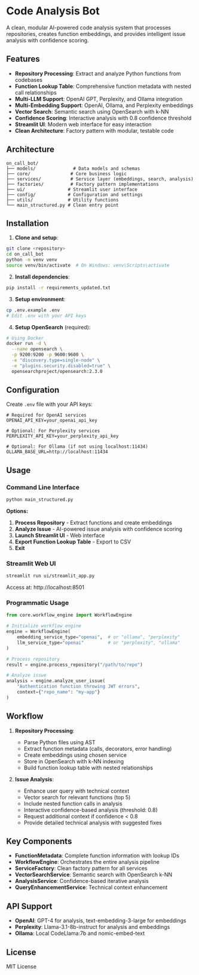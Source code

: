 # Code Analysis Bot 

A clean, modular AI-powered code analysis system that processes repositories, creates function embeddings, and provides intelligent issue analysis with confidence scoring.

## Features

- **Repository Processing**: Extract and analyze Python functions from codebases
- **Function Lookup Table**: Comprehensive function metadata with nested call relationships
- **Multi-LLM Support**: OpenAI GPT, Perplexity, and Ollama integration
- **Multi-Embedding Support**: OpenAI, Ollama, and Perplexity embeddings
- **Vector Search**: Semantic search using OpenSearch with k-NN
- **Confidence Scoring**: Interactive analysis with 0.8 confidence threshold
- **Streamlit UI**: Modern web interface for easy interaction
- **Clean Architecture**: Factory pattern with modular, testable code

## Architecture

```
on_call_bot/
├── models/              # Data models and schemas
├── core/               # Core business logic
├── services/           # Service layer (embeddings, search, analysis)
├── factories/          # Factory pattern implementations
├── ui/                # Streamlit user interface
├── config/            # Configuration and settings
├── utils/             # Utility functions
└── main_structured.py # Clean entry point
```

## Installation

1. **Clone and setup**:
```bash
git clone <repository>
cd on_call_bot
python -m venv venv
source venv/bin/activate  # On Windows: venv\Scripts\activate
```

2. **Install dependencies**:
```bash
pip install -r requirements_updated.txt
```

3. **Setup environment**:
```bash
cp .env.example .env
# Edit .env with your API keys
```

4. **Setup OpenSearch** (required):
```bash
# Using Docker
docker run -d \
  --name opensearch \
  -p 9200:9200 -p 9600:9600 \
  -e "discovery.type=single-node" \
  -e "plugins.security.disabled=true" \
  opensearchproject/opensearch:2.3.0
```

## Configuration

Create `.env` file with your API keys:

```env
# Required for OpenAI services
OPENAI_API_KEY=your_openai_api_key

# Optional: For Perplexity services
PERPLEXITY_API_KEY=your_perplexity_api_key

# Optional: For Ollama (if not using localhost:11434)
OLLAMA_BASE_URL=http://localhost:11434
```

## Usage

### Command Line Interface

```bash
python main_structured.py
```

**Options:**
1. **Process Repository** - Extract functions and create embeddings
2. **Analyze Issue** - AI-powered issue analysis with confidence scoring
3. **Launch Streamlit UI** - Web interface
4. **Export Function Lookup Table** - Export to CSV
5. **Exit**

### Streamlit Web UI

```bash
streamlit run ui/streamlit_app.py
```

Access at: http://localhost:8501

### Programmatic Usage

```python
from core.workflow_engine import WorkflowEngine

# Initialize workflow engine
engine = WorkflowEngine(
    embedding_service_type="openai",  # or "ollama", "perplexity"
    llm_service_type="openai"         # or "perplexity", "ollama"
)

# Process repository
result = engine.process_repository("/path/to/repo")

# Analyze issue
analysis = engine.analyze_user_issue(
    "Authentication function throwing JWT errors",
    context={"repo_name": "my-app"}
)
```

## Workflow

1. **Repository Processing**:
   - Parse Python files using AST
   - Extract function metadata (calls, decorators, error handling)
   - Create embeddings using chosen service
   - Store in OpenSearch with k-NN indexing
   - Build function lookup table with nested relationships

2. **Issue Analysis**:
   - Enhance user query with technical context
   - Vector search for relevant functions (top 5)
   - Include nested function calls in analysis
   - Interactive confidence-based analysis (threshold: 0.8)
   - Request additional context if confidence < 0.8
   - Provide detailed technical analysis with suggested fixes

## Key Components

- **FunctionMetadata**: Complete function information with lookup IDs
- **WorkflowEngine**: Orchestrates the entire analysis pipeline
- **ServiceFactory**: Clean factory pattern for all services
- **VectorSearchService**: Semantic search with OpenSearch k-NN
- **AnalysisService**: Confidence-based iterative analysis
- **QueryEnhancementService**: Technical context enhancement

## API Support

- **OpenAI**: GPT-4 for analysis, text-embedding-3-large for embeddings
- **Perplexity**: Llama-3.1-8b-instruct for analysis and embeddings
- **Ollama**: Local CodeLlama:7b and nomic-embed-text

## License

MIT License
